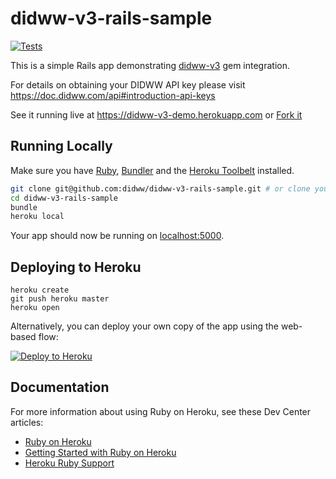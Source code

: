 # didww-v3-rails-sample

[![Tests](https://github.com/didww/didww-v3-rails-sample/actions/workflows/tests.yml/badge.svg?branch=master)](https://github.com/didww/didww-v3-rails-sample/actions/workflows/tests.yml)

This is a simple Rails app demonstrating [didww-v3](https://github.com/didww/didww-v3-ruby) gem integration.

For details on obtaining your DIDWW API key please visit https://doc.didww.com/api#introduction-api-keys

See it running live at https://didww-v3-demo.herokuapp.com or [Fork it](https://github.com/didww/didww-v3-rails-sample/fork)

## Running Locally

Make sure you have [Ruby](https://www.ruby-lang.org), [Bundler](http://bundler.io) and the [Heroku Toolbelt](https://toolbelt.heroku.com/) installed.

```sh
git clone git@github.com:didww/didww-v3-rails-sample.git # or clone your own fork
cd didww-v3-rails-sample
bundle
heroku local
```

Your app should now be running on [localhost:5000](http://localhost:5000/).

## Deploying to Heroku

```
heroku create
git push heroku master
heroku open
```

Alternatively, you can deploy your own copy of the app using the web-based flow:

[![Deploy to Heroku](https://www.herokucdn.com/deploy/button.png)](https://heroku.com/deploy)

## Documentation

For more information about using Ruby on Heroku, see these Dev Center articles:

- [Ruby on Heroku](https://devcenter.heroku.com/categories/ruby)
- [Getting Started with Ruby on Heroku](https://devcenter.heroku.com/articles/getting-started-with-ruby)
- [Heroku Ruby Support](https://devcenter.heroku.com/articles/ruby-support)
